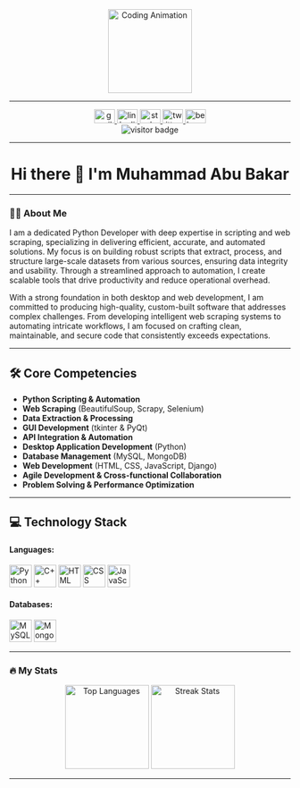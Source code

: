 <div align="center">
  <img height="150" src="https://camo.githubusercontent.com/62da68eb62b1e5f175f7d1f0191dd89a653d7908feb22d37d4a0ab07365d6791/68747470733a2f2f6d656469612e67697068792e636f6d2f6d656469612f4d3967624264396e6244724f5475314d71782f67697068792e676966" alt="Coding Animation"/>
</div>

---

<div align="center">
  <a href="mailto:abubakarj1024@gmail.com" target="_blank">
    <img src="https://raw.githubusercontent.com/maurodesouza/profile-readme-generator/master/src/assets/icons/social/gmail/default.svg" width="37" height="25" alt="gmail logo"/>
  </a>
  <a href="https://www.linkedin.com/in/muhammad-abu-bakar-69633829b/" target="_blank">
    <img src="https://raw.githubusercontent.com/maurodesouza/profile-readme-generator/master/src/assets/icons/social/linkedin/default.svg" width="37" height="25" alt="linkedin logo"/>
  </a>
  <a href="https://stackoverflow.com/users/23042880/muhammad-abu-bakar" target="_blank">
    <img src="https://raw.githubusercontent.com/maurodesouza/profile-readme-generator/master/src/assets/icons/social/stackoverflow/default.svg" width="37" height="25" alt="stackoverflow logo"/>
  </a>
  <a href="https://twitter.com/abubakar17_7" target="_blank">
    <img src="https://raw.githubusercontent.com/maurodesouza/profile-readme-generator/master/src/assets/icons/social/twitter/default.svg" width="37" height="25" alt="twitter logo"/>
  </a>
  <a href="https://www.behance.net/abubakar17_7" target="_blank">
    <img src="https://raw.githubusercontent.com/maurodesouza/profile-readme-generator/master/src/assets/icons/social/behance/default.svg" width="37" height="25" alt="behance logo"/>
  </a>
</div>

<div align="center">
  <img src="https://visitor-badge.laobi.icu/badge?page_id=abubakar17-7.abubakar17-7&" alt="visitor badge"/>
</div>

---

<h1 align="center">Hi there 👋 I'm Muhammad Abu Bakar</h1>

---

<h3 align="left">👩‍💻 About Me</h3>

<p align="left">
I am a dedicated Python Developer with deep expertise in scripting and web scraping, specializing in delivering efficient, accurate, and automated solutions. My focus is on building robust scripts that extract, process, and structure large-scale datasets from various sources, ensuring data integrity and usability. Through a streamlined approach to automation, I create scalable tools that drive productivity and reduce operational overhead.

With a strong foundation in both desktop and web development, I am committed to producing high-quality, custom-built software that addresses complex challenges. From developing intelligent web scraping systems to automating intricate workflows, I am focused on crafting clean, maintainable, and secure code that consistently exceeds expectations.
</p>

---

<h2 align="left">🛠 Core Competencies</h2>

- **Python Scripting & Automation**
- **Web Scraping** (BeautifulSoup, Scrapy, Selenium)
- **Data Extraction & Processing**
- **GUI Development** (tkinter & PyQt)
- **API Integration & Automation**
- **Desktop Application Development** (Python)
- **Database Management** (MySQL, MongoDB)
- **Web Development** (HTML, CSS, JavaScript, Django)
- **Agile Development & Cross-functional Collaboration**
- **Problem Solving & Performance Optimization**

---

<h2 align="left">💻 Technology Stack</h2>

<h4 align="left">Languages:</h4>
<div align="left">
  <img src="https://cdn.jsdelivr.net/gh/devicons/devicon/icons/python/python-original-wordmark.svg" height="40" alt="Python logo"/>
  <img src="https://cdn.jsdelivr.net/gh/devicons/devicon/icons/cplusplus/cplusplus-original.svg" height="40" alt="C++ logo"/>
  <img src="https://cdn.jsdelivr.net/gh/devicons/devicon/icons/html5/html5-plain-wordmark.svg" height="40" alt="HTML logo"/>
  <img src="https://cdn.jsdelivr.net/gh/devicons/devicon/icons/css3/css3-plain-wordmark.svg" height="40" alt="CSS logo"/>
  <img src="https://cdn.jsdelivr.net/gh/devicons/devicon/icons/javascript/javascript-plain.svg" height="40" alt="JavaScript logo"/>
</div>

<h4 align="left">Databases:</h4>
<div align="left">
  <img src="https://cdn.simpleicons.org/mysql/4479A1" height="40" alt="MySQL logo"/>
  <img src="https://skillicons.dev/icons?i=mongodb" height="40" alt="MongoDB logo"/>
</div>

---

<h3 align="left">🔥 My Stats</h3>
<div align="center">
  <img src="https://github-readme-stats.vercel.app/api/top-langs?username=abubakar17-7&locale=en&hide_title=false&layout=compact&card_width=320&langs_count=5&theme=dracula&hide_border=false" height="150" alt="Top Languages"/>
  <img src="https://streak-stats.demolab.com?user=abubakar17-7&locale=en&mode=weekly&theme=dracula&hide_border=false&border_radius=5" height="150" alt="Streak Stats"/>
</div>

---
